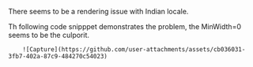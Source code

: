 There seems to be a rendering issue with Indian locale.

Th following code snipppet demonstrates the problem, the MinWidth=0 seems to be the culporit.
        <StackPanel Orientation="Vertical" BorderBrush="Black" BorderThickness="1" CornerRadius="12">
            <ToggleSwitch IsOn="True" FontWeight="Normal" FontSize="24" Width="Auto" MinWidth="0"/>
            <ToggleSwitch IsOn="True" FontWeight="Normal" FontSize="24" Width="Auto" />
        </StackPanel>

        ![Capture](https://github.com/user-attachments/assets/cb036031-3fb7-402a-87c9-484270c54023)
